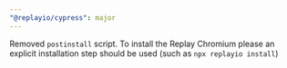 ```yaml
---
"@replayio/cypress": major
---
```


Removed `postinstall` script. To install the Replay Chromium please an explicit installation step should be used (such as `npx replayio install`)
